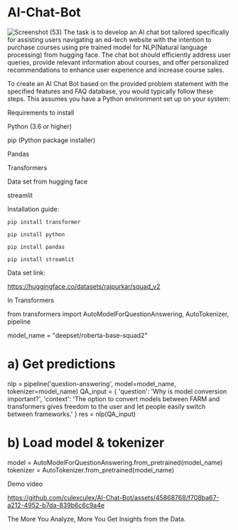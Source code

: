 # AI-Chat-Bot
![Screenshot (53)](https://github.com/culexculex/AI-Chat-Bot/assets/45868768/8bedc9d9-8c59-4bcb-b542-e7209a17d672)
The task is to develop an AI chat bot tailored specifically for assisting users navigating an ed-tech website with the intention to purchase courses using pre trained model for NLP(Natural language processing) from hugging face. The chat bot should efficiently address user queries, provide relevant information about courses, and offer personalized recommendations to enhance user experience and increase course sales.

To create an AI Chat Bot based on the provided problem statement with the specified features and FAQ database, you would typically follow these steps. This assumes you have a Python environment set up on your system:

Requirements to install

Python (3.6 or higher)

pip (Python package installer)

Pandas

Transformers

Data set from hugging face

streamlit

Installation guide:

```pip install transformer```

```pip install python```

```pip install pandas```

```pip install streamlit```

Data set link:

https://huggingface.co/datasets/rajpurkar/squad_v2

In Transformers

from transformers import AutoModelForQuestionAnswering, AutoTokenizer, pipeline

model_name = "deepset/roberta-base-squad2"

# a) Get predictions
nlp = pipeline('question-answering', model=model_name, tokenizer=model_name)
QA_input = {
    'question': 'Why is model conversion important?',
    'context': 'The option to convert models between FARM and transformers gives freedom to the user and let people easily switch between frameworks.'
}
res = nlp(QA_input)

# b) Load model & tokenizer
model = AutoModelForQuestionAnswering.from_pretrained(model_name)
tokenizer = AutoTokenizer.from_pretrained(model_name)

Demo video

https://github.com/culexculex/AI-Chat-Bot/assets/45868768/f708ba67-a212-4952-b7da-839b6c6c9a4e


The More You Analyze, More You Get Insights from the Data.



